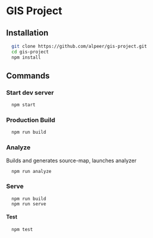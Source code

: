 # GIS Project

## Installation

```bash
  git clone https://github.com/alpeer/gis-project.git
  cd gis-project
  npm install
```

## Commands

### Start dev server

```bash
  npm start
```

### Production Build

```bash
  npm run build
```

### Analyze

Builds and generates source-map, launches analyzer

```bash
  npm run analyze
```

### Serve

```
  npm run build
  npm run serve
```

#### Test

```bash
  npm test
```
